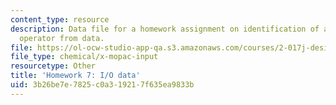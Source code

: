 ```yaml
---
content_type: resource
description: Data file for a homework assignment on identification of a response amplitude
  operator from data.
file: https://ol-ocw-studio-app-qa.s3.amazonaws.com/courses/2-017j-design-of-electromechanical-robotic-systems-fall-2009/3b26be7e7825c0a319217f635ea9833b_homework7.dat
file_type: chemical/x-mopac-input
resourcetype: Other
title: 'Homework 7: I/O data'
uid: 3b26be7e-7825-c0a3-1921-7f635ea9833b
---
```

